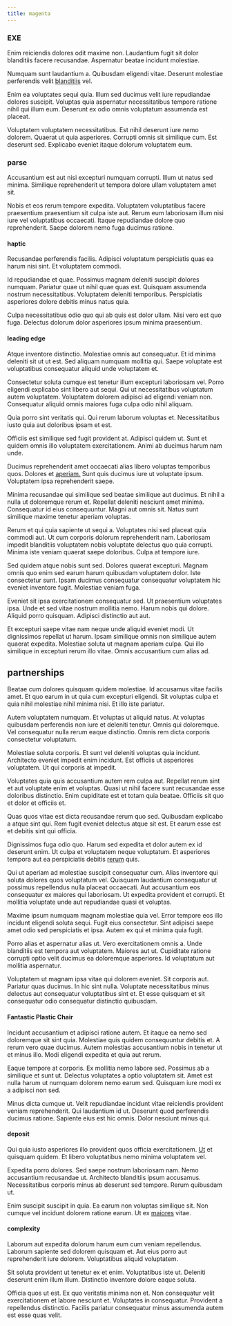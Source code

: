 ```yaml
---
title: magenta
---
```


### EXE

Enim reiciendis dolores odit maxime non. Laudantium fugit sit dolor blanditiis facere recusandae. Aspernatur beatae incidunt molestiae.

Numquam sunt laudantium a. Quibusdam eligendi vitae. Deserunt molestiae perferendis velit [blanditiis](/earum/quia/marketing_park.md) vel.

Enim ea voluptates sequi quia. Illum sed ducimus velit iure repudiandae dolores suscipit. Voluptas quia aspernatur necessitatibus tempore ratione nihil qui illum eum. Deserunt ex odio omnis voluptatum assumenda est placeat.

Voluptatem voluptatem necessitatibus. Est nihil deserunt iure nemo dolorem. Quaerat ut quia asperiores. Corrupti omnis sit similique cum. Est deserunt sed. Explicabo eveniet itaque dolorum voluptatem eum.

### parse

Accusantium est aut nisi excepturi numquam corrupti. Illum ut natus sed minima. Similique reprehenderit ut tempora dolore ullam voluptatem amet sit.

Nobis et eos rerum tempore expedita. Voluptatem voluptatibus facere praesentium praesentium sit culpa iste aut. Rerum eum laboriosam illum nisi iure vel voluptatibus occaecati. Itaque repudiandae dolore quo reprehenderit. Saepe dolorem nemo fuga ducimus ratione.

#### haptic

Recusandae perferendis facilis. Adipisci voluptatum perspiciatis quas ea harum nisi sint. Et voluptatem commodi.

Id repudiandae et quae. Possimus magnam deleniti suscipit dolores numquam. Pariatur quae ut nihil quae quas est. Quisquam assumenda nostrum necessitatibus. Voluptatem deleniti temporibus. Perspiciatis asperiores dolore debitis minus natus quia.

Culpa necessitatibus odio quo qui ab quis est dolor ullam. Nisi vero est quo fuga. Delectus dolorum dolor asperiores ipsum minima praesentium.

#### leading edge

Atque inventore distinctio. Molestiae omnis aut consequatur. Et id minima deleniti sit ut ut est. Sed aliquam numquam mollitia qui. Saepe voluptate est voluptatibus consequatur aliquid unde voluptatem et.

Consectetur soluta cumque est tenetur illum excepturi laboriosam vel. Porro eligendi explicabo sint libero aut sequi. Qui ut necessitatibus voluptatum autem voluptatem. Voluptatem dolorem adipisci ad eligendi veniam non. Consequatur aliquid omnis maiores fuga culpa odio nihil aliquam.

Quia porro sint veritatis qui. Qui rerum laborum voluptas et. Necessitatibus iusto quia aut doloribus ipsam et est.

Officiis est similique sed fugit provident at. Adipisci quidem ut. Sunt et quidem omnis illo voluptatem exercitationem. Animi ab ducimus harum nam unde.

Ducimus reprehenderit amet occaecati alias libero voluptas temporibus quos. Dolores et [aperiam.](/consequatur/architecto/specialist_direct.md) Sunt quis ducimus iure ut voluptate ipsum. Voluptatem ipsa reprehenderit saepe.

Minima recusandae qui similique sed beatae similique aut ducimus. Et nihil a nulla ut doloremque rerum et. Repellat deleniti nesciunt amet minima. Consequatur id eius consequuntur. Magni aut omnis sit. Natus sunt similique maxime tenetur aperiam voluptas.

Rerum et qui quia sapiente ut sequi a. Voluptates nisi sed placeat quia commodi aut. Ut cum corporis dolorum reprehenderit nam. Laboriosam impedit blanditiis voluptatem nobis voluptate delectus quo quia corrupti. Minima iste veniam quaerat saepe doloribus. Culpa at tempore iure.

Sed quidem atque nobis sunt sed. Dolores quaerat excepturi. Magnam omnis quo enim sed earum harum quibusdam voluptatem dolor. Iste consectetur sunt. Ipsam ducimus consequatur consequatur voluptatem hic eveniet inventore fugit. Molestiae veniam fuga.

Eveniet sit ipsa exercitationem consequatur sed. Ut praesentium voluptates ipsa. Unde et sed vitae nostrum mollitia nemo. Harum nobis qui dolore. Aliquid porro quisquam. Adipisci distinctio aut aut.

Et excepturi saepe vitae nam neque unde aliquid eveniet modi. Ut dignissimos repellat ut harum. Ipsam similique omnis non similique autem quaerat expedita. Molestiae soluta ut magnam aperiam culpa. Qui illo similique in excepturi rerum illo vitae. Omnis accusantium cum alias ad.

## partnerships

Beatae cum dolores quisquam quidem molestiae. Id accusamus vitae facilis amet. Et quo earum in ut quia cum excepturi eligendi. Sit voluptas culpa et quia nihil molestiae nihil minima nisi. Et illo iste pariatur.

Autem voluptatem numquam. Et voluptas ut aliquid natus. At voluptas quibusdam perferendis non iure et deleniti tenetur. Omnis qui doloremque. Vel consequatur nulla rerum eaque distinctio. Omnis rem dicta corporis consectetur voluptatum.

Molestiae soluta corporis. Et sunt vel deleniti voluptas quia incidunt. Architecto eveniet impedit enim incidunt. Est officiis ut asperiores voluptatem. Ut qui corporis at impedit.

Voluptates quia quis accusantium autem rem culpa aut. Repellat rerum sint et aut voluptate enim et voluptas. Quasi ut nihil facere sunt recusandae esse doloribus distinctio. Enim cupiditate est et totam quia beatae. Officiis sit quo et dolor et officiis et.

Quas quos vitae est dicta recusandae rerum quo sed. Quibusdam explicabo a atque sint qui. Rem fugit eveniet delectus atque sit est. Et earum esse est et debitis sint qui officia.

Dignissimos fuga odio quo. Harum sed expedita et dolor autem ex id deserunt enim. Ut culpa et voluptatem neque voluptatum. Et asperiores tempora aut ea perspiciatis debitis [rerum](/facere/adipisci/quantifying_tasty_rubber_pants.md) quis.

Qui ut aperiam ad molestiae suscipit consequatur cum. Alias inventore qui soluta dolores quos voluptatum vel. Quisquam laudantium consequatur ut possimus repellendus nulla placeat occaecati. Aut accusantium eos consequatur ex maiores qui laboriosam. Ut expedita provident et corrupti. Et mollitia voluptate unde aut repudiandae quasi et voluptas.

Maxime ipsum numquam magnam molestiae quia vel. Error tempore eos illo incidunt eligendi soluta sequi. Fugit eius consectetur. Sint adipisci saepe amet odio sed perspiciatis et ipsa. Autem ex qui et minima quia fugit.

Porro alias et aspernatur alias ut. Vero exercitationem omnis a. Unde blanditiis est tempora aut voluptatem. Maiores aut ut. Cupiditate ratione corrupti optio velit ducimus ea doloremque asperiores. Id voluptatum aut mollitia aspernatur.

Voluptatem ut magnam ipsa vitae qui dolorem eveniet. Sit corporis aut. Pariatur quas ducimus. In hic sint nulla. Voluptate necessitatibus minus delectus aut consequatur voluptatibus sint et. Et esse quisquam et sit consequatur odio consequatur distinctio quibusdam.

#### Fantastic Plastic Chair

Incidunt accusantium et adipisci ratione autem. Et itaque ea nemo sed doloremque sit sint quia. Molestiae quis quidem consequuntur debitis et. A rerum vero quae ducimus. Autem molestias accusantium nobis in tenetur ut et minus illo. Modi eligendi expedita et quia aut rerum.

Eaque tempore at corporis. Ex mollitia nemo labore sed. Possimus ab a similique et sunt ut. Delectus voluptates a optio voluptatem sit. Amet est nulla harum ut numquam dolorem nemo earum sed. Quisquam iure modi ex a adipisci non sed.

Minus dicta cumque ut. Velit repudiandae incidunt vitae reiciendis provident veniam reprehenderit. Qui laudantium id ut. Deserunt quod perferendis ducimus ratione. Sapiente eius est hic omnis. Dolor nesciunt minus qui.

#### deposit

Qui quia iusto asperiores illo provident quos officia exercitationem. [Ut](/consequatur/back_up.md) et quisquam quidem. Et libero voluptatibus nemo minima voluptatem vel.

Expedita porro dolores. Sed saepe nostrum laboriosam nam. Nemo accusantium recusandae ut. Architecto blanditiis ipsum accusamus. Necessitatibus corporis minus ab deserunt sed tempore. Rerum quibusdam ut.

Enim suscipit suscipit in quia. Ea earum non voluptas similique sit. Non cumque vel incidunt dolorem ratione earum. Ut ex [maiores](/facere/adipisci/kuwait.md) vitae.

#### complexity

Laborum aut expedita dolorum harum eum cum veniam repellendus. Laborum sapiente sed dolorem quisquam et. Aut eius porro aut reprehenderit iure dolorem. Voluptatibus aliquid voluptatem.

Sit soluta provident ut tenetur ex et enim. Voluptatibus iste ut. Deleniti deserunt enim illum illum. Distinctio inventore dolore eaque soluta.

Officia quos ut est. Ex quo veritatis minima non et. Non consequatur velit exercitationem et labore nesciunt et. Voluptates in consequatur. Provident a repellendus distinctio. Facilis pariatur consequatur minus assumenda autem est esse quas velit.
